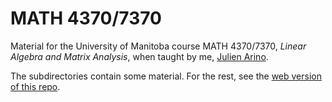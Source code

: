 # MATH 4370/7370

Material for the University of Manitoba course MATH 4370/7370, *Linear Algebra and Matrix Analysis*, when taught by me, [Julien Arino](https://julien-arino.github.io).

The subdirectories contain some material. For the rest, see the [web version of this repo](https://julien-arino.github.io/math-4370-7370).
